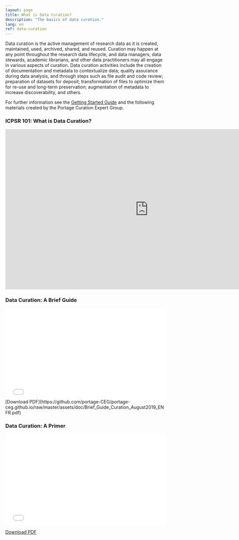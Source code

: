 ```yaml
---
layout: page
title: What is Data Curation?
description: "The basics of data curation."
lang: en
ref: data-curation
---
```


Data curation is the active management of research data as it is created, maintained, used, archived, shared, and reused. Curation may happen at any point throughout the research data lifecycle, and data managers, data stewards, academic librarians, and other data practitioners may all engage in various aspects of curation. Data curation activities include the creation of documentation and metadata to contextualize data; quality assurance during data analysis, and through steps such as file audit and code review; preparation of datasets for deposit; transformation of files to optimize them for re-use and long-term preservation; augmentation of metadata to increase discoverability, and others.

For further information see the [Getting Started Guide](../getting-started) and the following materials created by the Portage Curation Expert Group.

### ICPSR 101: What is Data Curation?
<iframe width="893" height="502" src="https://www.youtube.com/embed/ZEkqF8cL2qQ" frameborder="0" allow="accelerometer; autoplay; encrypted-media; gyroscope; picture-in-picture" allowfullscreen></iframe>

### Data Curation: A Brief Guide
<div style="position:relative;padding-top:56.25%;">
<iframe src="//docs.google.com/viewer?url=https://github.com/portage-CEG/portage-ceg.github.io/raw/master/assets/doc/Brief_Guide_Curation_August2019_ENFR.pdf?dl=0&hl=en_US&embedded=true" class="gde-frame" style="position:absolute;top:0;left:0;width:100%;height:100%;border:none;" scrolling="no"></iframe>
</div>
[Download PDF](https://github.com/portage-CEG/portage-ceg.github.io/raw/master/assets/doc/Brief_Guide_Curation_August2019_ENFR.pdf)
<br>

### Data Curation: A Primer


<div style="position:relative;padding-top:56.25%;">
<iframe src="//docs.google.com/viewer?url=https://github.com/portage-CEG/portage-ceg.github.io/raw/master/assets/doc/Curation_Primer_Aug2019_EN.pdf?dl=0&hl=en_US&embedded=true" class="gde-frame" style="position:absolute;top:0;left:0;width:100%;height:100%;border:none;" scrolling="no"></iframe>
</div>

[Download PDF](https://github.com/portage-CEG/portage-ceg.github.io/raw/master/assets/doc/Curation_Primer_Aug2019_EN.pdf)
